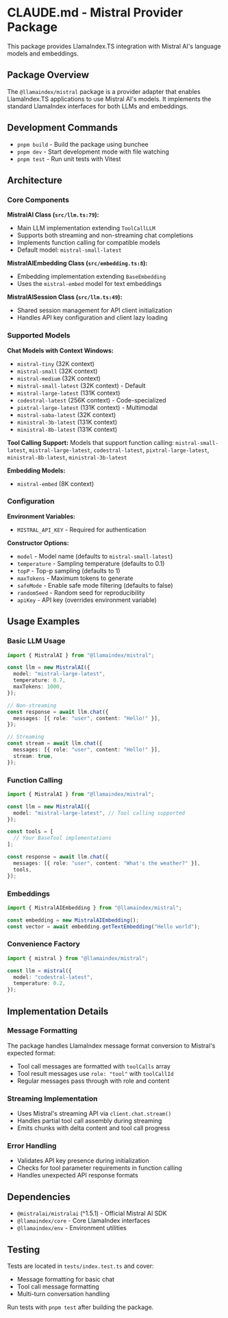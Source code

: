 # CLAUDE.md - Mistral Provider Package

This package provides LlamaIndex.TS integration with Mistral AI's language models and embeddings.

## Package Overview

The `@llamaindex/mistral` package is a provider adapter that enables LlamaIndex.TS applications to use Mistral AI's models. It implements the standard LlamaIndex interfaces for both LLMs and embeddings.

## Development Commands

- `pnpm build` - Build the package using bunchee
- `pnpm dev` - Start development mode with file watching
- `pnpm test` - Run unit tests with Vitest

## Architecture

### Core Components

**MistralAI Class (`src/llm.ts:79`):**

- Main LLM implementation extending `ToolCallLLM`
- Supports both streaming and non-streaming chat completions
- Implements function calling for compatible models
- Default model: `mistral-small-latest`

**MistralAIEmbedding Class (`src/embedding.ts:8`):**

- Embedding implementation extending `BaseEmbedding`
- Uses the `mistral-embed` model for text embeddings

**MistralAISession Class (`src/llm.ts:49`):**

- Shared session management for API client initialization
- Handles API key configuration and client lazy loading

### Supported Models

**Chat Models with Context Windows:**

- `mistral-tiny` (32K context)
- `mistral-small` (32K context)
- `mistral-medium` (32K context)
- `mistral-small-latest` (32K context) - Default
- `mistral-large-latest` (131K context)
- `codestral-latest` (256K context) - Code-specialized
- `pixtral-large-latest` (131K context) - Multimodal
- `mistral-saba-latest` (32K context)
- `ministral-3b-latest` (131K context)
- `ministral-8b-latest` (131K context)

**Tool Calling Support:**
Models that support function calling: `mistral-small-latest`, `mistral-large-latest`, `codestral-latest`, `pixtral-large-latest`, `ministral-8b-latest`, `ministral-3b-latest`

**Embedding Models:**

- `mistral-embed` (8K context)

### Configuration

**Environment Variables:**

- `MISTRAL_API_KEY` - Required for authentication

**Constructor Options:**

- `model` - Model name (defaults to `mistral-small-latest`)
- `temperature` - Sampling temperature (defaults to 0.1)
- `topP` - Top-p sampling (defaults to 1)
- `maxTokens` - Maximum tokens to generate
- `safeMode` - Enable safe mode filtering (defaults to false)
- `randomSeed` - Random seed for reproducibility
- `apiKey` - API key (overrides environment variable)

## Usage Examples

### Basic LLM Usage

```typescript
import { MistralAI } from "@llamaindex/mistral";

const llm = new MistralAI({
  model: "mistral-large-latest",
  temperature: 0.7,
  maxTokens: 1000,
});

// Non-streaming
const response = await llm.chat({
  messages: [{ role: "user", content: "Hello!" }],
});

// Streaming
const stream = await llm.chat({
  messages: [{ role: "user", content: "Hello!" }],
  stream: true,
});
```

### Function Calling

```typescript
import { MistralAI } from "@llamaindex/mistral";

const llm = new MistralAI({
  model: "mistral-large-latest", // Tool calling supported
});

const tools = [
  // Your BaseTool implementations
];

const response = await llm.chat({
  messages: [{ role: "user", content: "What's the weather?" }],
  tools,
});
```

### Embeddings

```typescript
import { MistralAIEmbedding } from "@llamaindex/mistral";

const embedding = new MistralAIEmbedding();
const vector = await embedding.getTextEmbedding("Hello world");
```

### Convenience Factory

```typescript
import { mistral } from "@llamaindex/mistral";

const llm = mistral({
  model: "codestral-latest",
  temperature: 0.2,
});
```

## Implementation Details

### Message Formatting

The package handles LlamaIndex message format conversion to Mistral's expected format:

- Tool call messages are formatted with `toolCalls` array
- Tool result messages use `role: "tool"` with `toolCallId`
- Regular messages pass through with role and content

### Streaming Implementation

- Uses Mistral's streaming API via `client.chat.stream()`
- Handles partial tool call assembly during streaming
- Emits chunks with delta content and tool call progress

### Error Handling

- Validates API key presence during initialization
- Checks for tool parameter requirements in function calling
- Handles unexpected API response formats

## Dependencies

- `@mistralai/mistralai` (^1.5.1) - Official Mistral AI SDK
- `@llamaindex/core` - Core LlamaIndex interfaces
- `@llamaindex/env` - Environment utilities

## Testing

Tests are located in `tests/index.test.ts` and cover:

- Message formatting for basic chat
- Tool call message formatting
- Multi-turn conversation handling

Run tests with `pnpm test` after building the package.
